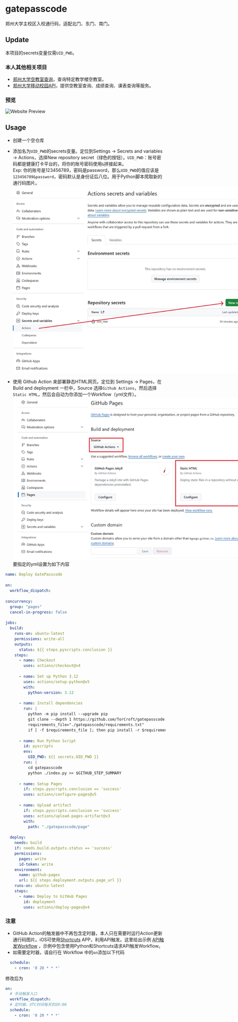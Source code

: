# gatepasscode
郑州大学主校区入校通行码，适配北门、东门、南门。
## Update
本项目的secrets变量仅需`UID_PWD`。
### 本人其他相关项目
* [郑州大学空教室查询](https://github.com/TorCroft/ZZU-ClassRoom)，查询特定教学楼空教室。
* [郑州大学移动校园API](https://github.com/TorCroft/ZZU-API)，提供空教室查询、成绩查询、课表查询等服务。
### 预览
<img src="./README_IMAGES/WebsitePreview.png" alt="Website Preview" style="max-width: 800px; max-height: 600px;">


## Usage
* 创建一个空仓库

* 添加名为`UID_PWD`的secrets变量。定位到Settings -> Secrets and variables -> Actions，选择New repository secret（绿色的按钮）。`UID_PWD`：账号密码都是健康打卡平台的，将你的账号密码使用`&`拼接起来。<br>Exp: 你的账号是123456789，密码是password，那么`UID_PWD`的值应该是`123456789&password`，密码默认是身份证后八位。用于Python脚本爬取新的通行码图片。
<br><img src="./README_IMAGES/secrets.jpg" alt="Secrets Example" style="max-width: 800px; max-height: 600px;">

* 使用 Github Action 来部署静态HTML网页。定位到 Settings  -> Pages，在 Build and deployment 一栏中，Source 选择`Github Actions`，然后选择`Static HTML`，然后会自动为你添加一个Workflow（yml文件）。<br><img src="./README_IMAGES/page.jpg" alt="Page Example" style="max-width: 800px; max-height: 600px;"><br>要指定的yml设置为如下内容

``` yaml
name: Deploy GatePasscode

on:
  workflow_dispatch:

concurrency:
  group: "pages"
  cancel-in-progress: false

jobs:
  build:
    runs-on: ubuntu-latest
    permissions: write-all
    outputs:
      status: ${{ steps.pyscripts.conclusion }}
    steps:
      - name: Checkout
        uses: actions/checkout@v4

      - name: Set up Python 3.12
        uses: actions/setup-python@v5
        with:
          python-version: 3.12

      - name: Install dependencies
        run: |
          python -m pip install --upgrade pip
          git clone --depth 1 https://github.com/TorCroft/gatepasscode.git
          requirements_file="./gatepasscode/requirements.txt"
          if [ -f $requirements_file ]; then pip install -r $requirements_file; fi

      - name: Run Python Script
        id: pyscripts
        env:
          UID_PWD: ${{ secrets.UID_PWD }}
        run: |
          cd gatepasscode
          python ./index.py >> $GITHUB_STEP_SUMMARY

      - name: Setup Pages
        if: steps.pyscripts.conclusion == 'success'
        uses: actions/configure-pages@v5

      - name: Upload artifact
        if: steps.pyscripts.conclusion == 'success'
        uses: actions/upload-pages-artifact@v3
        with:
          path: "./gatepasscode/page"

  deploy:
    needs: build
    if: needs.build.outputs.status == 'success'
    permissions:
      pages: write
      id-token: write
    environment:
      name: github-pages
      url: ${{ steps.deployment.outputs.page_url }}
    runs-on: ubuntu-latest
    steps:
      - name: Deploy to GitHub Pages
        id: deployment
        uses: actions/deploy-pages@v4

```
### 注意
* GitHub Action的触发器中不再包含定时器，本人只在需要时运行Action更新通行码图片。iOS可使用[Shortcuts](https://apps.apple.com/app/shortcuts/id915249334) APP，利用API触发。这里给出示例 [API触发Workflow](https://github.com/TorCroft/gatepasscode/blob/main/How-to-Run-Workflow-via-API.md) ，示例中包含使用Python和Shortcuts请求API触发Workflow。
* 如需要定时器，请自行在 Workflow 中的`on`添加以下代码
``` yaml
  schedule:
    - cron: '0 20 * * *'
```
修改后为
``` yaml
on:
  # 手动触发入口
  workflow_dispatch:
  # 定时器，UTC时间每天的20:00
  schedule:
    - cron: '0 20 * * *'
```
